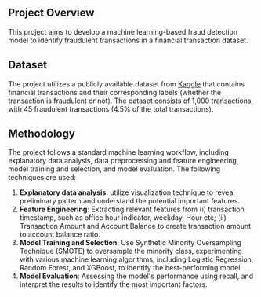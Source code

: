 ## Project Overview
This project aims to develop a machine learning-based fraud detection model to identify fraudulent transactions in a financial transaction dataset.

## Dataset
The project utilizes a publicly available dataset from [Kaggle](https://www.kaggle.com/datasets/goyaladi/fraud-detection-dataset/data) that contains financial transactions and their corresponding labels (whether the transaction is fraudulent or not). The dataset consists of 1,000 transactions, with 45 fraudulent transactions (4.5% of the total transactions).

## Methodology
The project follows a standard machine learning workflow, including explanatory data analysis, data preprocessing and feature engineering, model training and selection, and model evaluation. The following techniques are used:

1. **Explanatory data analysis**: utilize visualization technique to reveal preliminary pattern and understand the potential important features.
2. **Feature Engineering**: Extracting relevant features from (i) transaction timestamp, such as office hour indicator, weekday, Hour etc; (ii) Transaction Amount and Account Balance to create transaction amount to account balance ratio.
3. **Model Training and Selection**: Use Synthetic Minority Oversampling Technique (SMOTE) to oversample the minority class, experimenting with various machine learning algorithms, including Logistic Regression, Random Forest, and XGBoost, to identify the best-performing model.
4. **Model Evaluation**: Assessing the model's performance using recall, and interpret the results to identify the most important factors.
